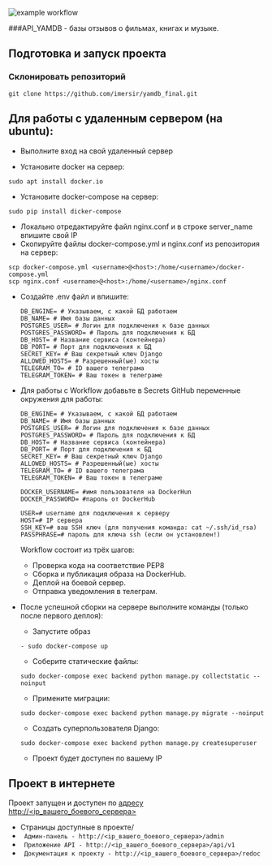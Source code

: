 ![example workflow](https://github.com/imersir/yamdb_final/actions/workflows/yamdb_workflow.yml/badge.svg)

###API_YAMDB - базы отзывов о фильмах, книгах и музыке.

## Подготовка и запуск проекта
### Склонировать репозиторий
```
git clone https://github.com/imersir/yamdb_final.git
```
## Для работы с удаленным сервером (на ubuntu):
* Выполните вход на свой удаленный сервер

* Установите docker на сервер:
```
sudo apt install docker.io 
```
* Установите docker-compose на сервер:
```
sudo pip install dicker-compose
```
* Локально отредактируйте файл nginx.conf и в строке server_name впишите свой IP
* Скопируйте файлы docker-compose.yml и nginx.conf из репозитория на сервер:
```
scp docker-compose.yml <username>@<host>:/home/<username>/docker-compose.yml
scp nginx.conf <username>@<host>:/home/<username>/nginx.conf
```

* Cоздайте .env файл и впишите:
    ```
    DB_ENGINE= # Указываем, с какой БД работаем
    DB_NAME= # Имя базы данных
    POSTGRES_USER= # Логин для подключения к базе данных
    POSTGRES_PASSWORD= # Пароль для подключения к БД
    DB_HOST= # Название сервиса (контейнера)
    DB_PORT= # Порт для подключения к БД
    SECRET_KEY= # Ваш секретный ключ Django
    ALLOWED_HOSTS= # Разрешенный(ые) хосты
    TELEGRAM_TO= # ID вашего телеграма
    TELEGRAM_TOKEN= # Ваш токен в телеграме
    ```
* Для работы с Workflow добавьте в Secrets GitHub переменные окружения для работы:
    ```
    DB_ENGINE= # Указываем, с какой БД работаем
    DB_NAME= # Имя базы данных
    POSTGRES_USER= # Логин для подключения к базе данных
    POSTGRES_PASSWORD= # Пароль для подключения к БД
    DB_HOST= # Название сервиса (контейнера)
    DB_PORT= # Порт для подключения к БД
    SECRET_KEY= # Ваш секретный ключ Django
    ALLOWED_HOSTS= # Разрешенный(ые) хосты
    TELEGRAM_TO= # ID вашего телеграма
    TELEGRAM_TOKEN= # Ваш токен в телеграме
  
    DOCKER_USERNAME= #имя пользователя на DockerHun
    DOCKER_PASSWORD= #пароль от DockerHub

    USER=# username для подключения к серверу
    HOST=# IP сервера
    SSH_KEY=# ваш SSH ключ (для получения команда: cat ~/.ssh/id_rsa)
    PASSPHRASE=# пароль для ключа ssh (если он установлен!)
    ```
    Workflow состоит из трёх шагов:
     - Проверка кода на соответствие PEP8
     - Сборка и публикация образа на DockerHub.
     - Деплой на боевой сервер.
     - Отправка уведомления в телеграм.  

* После успешной сборки на сервере выполните команды (только после первого деплоя):
    - Запустите образ
    ```
    - sudo docker-compose up
    ```
    - Соберите статические файлы:
    ```
    sudo docker-compose exec backend python manage.py collectstatic --noinput
    ```
    - Примените миграции:
    ```
    sudo docker-compose exec backend python manage.py migrate --noinput
    ```
    - Создать суперпользователя Django:
    ```
    sudo docker-compose exec backend python manage.py createsuperuser
    ```
    - Проект будет доступен по вашему IP
  
## Проект в интернете
Проект запущен и доступен по [адресу http://<ip_вашего_боевого_сервера>](http://praktikummers.co.vu/)
* Страницы доступные в проекте/
* ``` Админ-панель - http://<ip_вашего_боевого_сервера>/admin```
* ``` Приложение API - http://<ip_вашего_боевого_сервера>/api/v1```
* ``` Документация к проекту - http://<ip_вашего_боевого_сервера>/redoc```